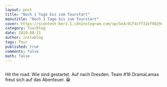 ```yaml
---
layout: post
title: "Noch 1 Tage bis zum Tourstart"
menutitle: "Noch 1 Tage bis zum Tourstart"
cover: https://scontent-ber1-1.cdninstagram.com/vp/5e4c91f4cff31ef9629c9ebb89bf1ff9/5DE27DF3/t51.2885-15/e35/67925481_2334623763311956_4932414383849952912_n.jpg?_nc_ht=scontent-ber1-1.cdninstagram.com
category: Tourblog
date: 2019-08-21
author: instablog
tags: Tour
published: true
comments: false
math: false
---
```


<figure class="large" markdown="1"><p><img src="https://scontent-ber1-1.cdninstagram.com/vp/5e4c91f4cff31ef9629c9ebb89bf1ff9/5DE27DF3/t51.2885-15/e35/67925481_2334623763311956_4932414383849952912_n.jpg?_nc_ht=scontent-ber1-1.cdninstagram.com" alt=""/></p> </figure><p>Hit the road. Wie sind gestartet. Auf nach Dresden. Team #16 DramaLamas freut sich auf das Abenteuer. 😁</p>
